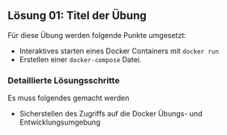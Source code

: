 ## Lösung 01: Titel der Übung

Für diese Übung werden folgende Punkte umgesetzt:

* Interaktives starten eines Docker Containers mit `docker run`
* Erstellen einer `docker-compose` Datei.

<!-- Stuff between the <div class="notes"> will be rendered as pptx slide notes -->
<div class="notes">

### Detaillierte Lösungsschritte

Es muss folgendes gemacht werden

* Sicherstellen des Zugriffs auf die Docker Übungs- und Entwicklungsumgebung

</div>
